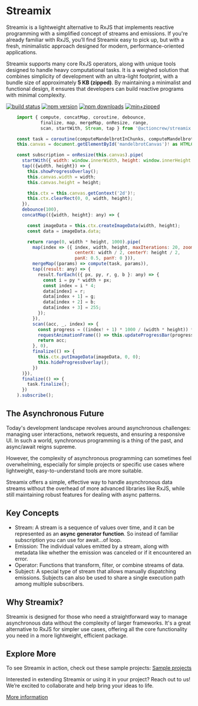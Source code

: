 # Streamix

Streamix is a lightweight alternative to RxJS that implements reactive programming with a simplified concept of streams and emissions. If you're already familiar with RxJS, you’ll find Streamix easy to pick up, but with a fresh, minimalistic approach designed for modern, performance-oriented applications.

Streamix supports many core RxJS operators, along with unique tools designed to handle heavy computational tasks. It is a weighed solution that combines simplicity of development with an ultra-light footprint, with a bundle size of approximately **5 KB (zipped)**. By maintaining a minimalist and functional design, it ensures that developers can build reactive programs with minimal complexity.

  [![build status](https://github.com/actioncrew/streamix/workflows/build/badge.svg)](https://github.com/actioncrew/streamix/workflows/build/badge.svg)
  [![npm version](https://img.shields.io/npm/v/@actioncrew%2Fstreamix.svg?style=flat-square)](https://www.npmjs.com/package/@actioncrew%2Fstreamix)
  [![npm downloads](https://img.shields.io/npm/dm/@actioncrew%2Fstreamix.svg?style=flat-square)](https://www.npmjs.com/package/@actioncrew%2Fstreamix)
  [![min+zipped](https://img.shields.io/bundlephobia/minzip/%40actioncrew%2Fstreamix)](https://img.shields.io/bundlephobia/minzip/%40actioncrew%2Fstreamix)

```javascript
    import { compute, concatMap, coroutine, debounce,
             finalize, map, mergeMap, onResize, range,
             scan, startWith, Stream, tap } from '@actioncrew/streamix';

    const task = coroutine(computeMandelbrotInChunks, computeMandelbrot, computeColor);
    this.canvas = document.getElementById('mandelbrotCanvas')! as HTMLCanvasElement;

    const subscription = onResize(this.canvas).pipe(
      startWith({ width: window.innerWidth, height: window.innerHeight }),
      tap(({width, height}) => {
        this.showProgressOverlay();
        this.canvas.width = width;
        this.canvas.height = height;

        this.ctx = this.canvas.getContext('2d')!;
        this.ctx.clearRect(0, 0, width, height);
      }),
      debounce(100),
      concatMap(({width, height}: any) => {

        const imageData = this.ctx.createImageData(width, height);
        const data = imageData.data;

        return range(0, width * height, 1000).pipe(
          map(index => ({ index, width, height, maxIterations: 20, zoom: 200,
                          centerX: width / 2, centerY: height / 2,
                          panX: 0.5, panY: 0 })),
          mergeMap((params) => compute(task, params)),
          tap((result: any) => {
            result.forEach(({ px, py, r, g, b }: any) => {
              const i = py * width + px;
              const index = i * 4;
              data[index] = r;
              data[index + 1] = g;
              data[index + 2] = b;
              data[index + 3] = 255;
            });
          }),
          scan((acc, _, index) => {
            const progress = ((index! + 1) * 1000 / (width * height)) * 100;
            requestAnimationFrame(() => this.updateProgressBar(progress));
            return acc;
          }, 0),
          finalize(() => {
            this.ctx.putImageData(imageData, 0, 0);
            this.hideProgressOverlay();
          })
      )}),
      finalize(() => {
        task.finalize();
      })
    ).subscribe();
```

## The Asynchronous Future
Today's development landscape revolves around asynchronous challenges: managing user interactions, network requests, and ensuring a responsive UI. In such a world, synchronous programming is a thing of the past, and async/await reigns supreme.

However, the complexity of asynchronous programming can sometimes feel overwhelming, especially for simple projects or specific use cases where lightweight, easy-to-understand tools are more suitable.

Streamix offers a simple, effective way to handle asynchronous data streams without the overhead of more advanced libraries like RxJS, while still maintaining robust features for dealing with async patterns.

## Key Concepts
- Stream: A stream is a sequence of values over time, and it can be represented as an **async generator function**. So instead of familiar subscription you can use for await...of loop.
- Emission: The individual values emitted by a stream, along with metadata like whether the emission was canceled or if it encountered an error.
- Operator: Functions that transform, filter, or combine streams of data.
- Subject: A special type of stream that allows manually dispatching emissions. Subjects can also be used to share a single execution path among multiple subscribers.

## Why Streamix?
Streamix is designed for those who need a straightforward way to manage asynchronous data without the complexity of larger frameworks. It's a great alternative to RxJS for simpler use cases, offering all the core functionality you need in a more lightweight, efficient package.

## Explore More
To see Streamix in action, check out these sample projects:
[Sample projects](https://github.com/actioncrew/streamix/)

Interested in extending Streamix or using it in your project? Reach out to us! We’re excited to collaborate and help bring your ideas to life.

[More information](https://medium.com/p/00d5467f0c01)

